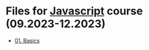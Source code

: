 # Files for [Javascript](https://prjctr.com/course/javascript) course (09.2023-12.2023)

* [01. Basics](./01_basics/README.MD)
